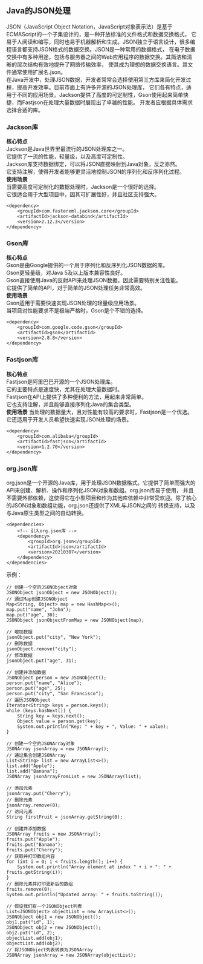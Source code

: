 ﻿## Java的JSON处理  
  JSON（JavaScript Object Notation，JavaScript对象表示法）是基于ECMAScript的一个子集设计的，是一种开放标准的文件格式和数据交换格式，
它易于人阅读和编写，同时也易于机器解析和生成。JSON独立于语言设计，很多编程语言都支持JSON格式的数据交换。JSON是一种常用的数据格式，
在电子数据交换中有多种用途，包括与服务器之间的Web应用程序的数据交换。其简洁和清晰的层次结构有效地提升了网络传输效率，
使其成为理想的数据交换语言。其文件通常使用扩展名.json。  
  在Java开发中，处理JSON数据，开发者常常会选择使用第三方库来简化开发过程，提高开发效率。目前市面上有许多开源的JSON处理库，
它们各有特点，适用于不同的应用场景。Jackson提供了高度的可定制性，Gson使用起来简单快捷，而Fastjson在处理大量数据时展现出了卓越的性能。
开发者应根据具体需求选择合适的库。    
### Jackson库
**核心特点**  
Jackson是Java世界里最流行的JSON处理库之一。   
它提供了一流的性能，轻量级，以及高度可定制性。  
Jackson库支持数据绑定，可以将JSON直接映射到Java对象，反之亦然。  
它支持注解，使得开发者能够更灵活地控制JSON的序列化和反序列化过程。  
**使用场景**  
当需要高度可定制化的数据处理时，Jackson是一个很好的选择。  
它很适合用于大型项目中，因其可扩展性好，并且社区支持强大。  
```
<dependency>
    <groupId>com.fasterxml.jackson.core</groupId>
    <artifactId>jackson-databind</artifactId>
    <version>2.12.3</version>
</dependency>

```

### Gson库
**核心特点**  
Gson是由Google提供的一个用于序列化和反序列化JSON数据的库。  
Gson更轻量级，对Java 5及以上版本兼容性良好。  
Gson直接使用Java的反射API来处理JSON数据，因此需要特别关注性能。  
它提供了简单的API，对于简单的JSON处理任务非常高效。  
**使用场景**    
Gson适用于需要快速实现JSON处理的轻量级应用场景。  
当项目对性能要求不是极端严格时，Gson是个不错的选择。  
```
<dependency>
    <groupId>com.google.code.gson</groupId>
    <artifactId>gson</artifactId>
    <version>2.8.8</version>
</dependency>

```


### Fastjson库
**核心特点**  
Fastjson是阿里巴巴开源的一个JSON处理库。  
它的主要特点是速度快，尤其在处理大量数据时。  
Fastjson在API上提供了多种便利的方法，用起来非常简单。  
它也支持注解，并且能够直接序列化Java的集合类型。  
**使用场景**
当处理的数据量大，且对性能有较高的要求时，Fastjson是一个优选。  
它还适用于开发人员希望快速实现JSON处理的场景。  
```
<dependency>
    <groupId>com.alibaba</groupId>
    <artifactId>fastjson</artifactId>
    <version>1.2.70</version>
</dependency>

```


### org.json库
org.json是一个开源的Java库，用于处理JSON数据格式。它提供了简单而强大的API来创建、解析、操作和序列化JSON对象和数组。org.json库易于使用，
并且不需要外部依赖，这使得它在小型项目和作为其他库依赖中非常受欢迎。除了核心的JSON对象和数组功能，org.json还提供了XML与JSON之间的
转换支持，以及与Java原生类型之间的自动转换。
```
<dependencies>
    <!-- 引入org.json库 -->
    <dependency>
        <groupId>org.json</groupId>
        <artifactId>json</artifactId>
        <version>20210307</version>
    </dependency>
</dependencies>

```
示例：  
```
// 创建一个空的JSONObject对象
JSONObject jsonObject = new JSONObject();
// 通过Map创建JSONObject
Map<String, Object> map = new HashMap<>();
map.put("name", "John");
map.put("age", 30);
JSONObject jsonObjectFromMap = new JSONObject(map);

// 增加数据
jsonObject.put("city", "New York");
// 删除数据
jsonObject.remove("city");
// 修改数据
jsonObject.put("age", 31);

// 创建并添加数据
JSONObject person = new JSONObject();
person.put("name", "Alice");
person.put("age", 25);
person.put("city", "San Francisco");
// 遍历JSONObject
Iterator<String> keys = person.keys();
while (keys.hasNext()) {
    String key = keys.next();
    Object value = person.get(key);
    System.out.println("Key: " + key + ", Value: " + value);
}

// 创建一个空的JSONArray对象
JSONArray jsonArray = new JSONArray();
// 通过集合创建JSONArray
List<String> list = new ArrayList<>();
list.add("Apple");
list.add("Banana");
JSONArray jsonArrayFromList = new JSONArray(list);

// 添加元素
jsonArray.put("Cherry");
// 删除元素
jsonArray.remove(0);
// 访问元素
String firstFruit = jsonArray.getString(0);

// 创建并添加数据
JSONArray fruits = new JSONArray();
fruits.put("Apple");
fruits.put("Banana");
fruits.put("Cherry");
// 获取并打印数组内容
for (int i = 0; i < fruits.length(); i++) {
    System.out.println("Array element at index " + i + ": " + fruits.getString(i));
} 
// 删除元素并打印更新后的数组
fruits.remove(0);
System.out.println("Updated array: " + fruits.toString());

// 假设我们有一个JSONObject列表
List<JSONObject> objectList = new ArrayList<>();
JSONObject obj1 = new JSONObject();
obj1.put("id", 1);
JSONObject obj2 = new JSONObject();
obj2.put("id", 2);
objectList.add(obj1);
objectList.add(obj2);
// 将JSONObject列表转换为JSONArray
JSONArray jsonArray = new JSONArray(objectList);

```